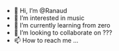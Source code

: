 - 👋 Hi, I’m @Ranaud
- 👀 I’m interested in music 
- 🌱 I’m currently learning from zero
- 💞️ I’m looking to collaborate on ???
- 📫 How to reach me ...

<!---
Ranaud/Ranaud is a ✨ special ✨ repository because its `README.md` (this file) appears on your GitHub profile.
You can click the Preview link to take a look at your changes.
--->
